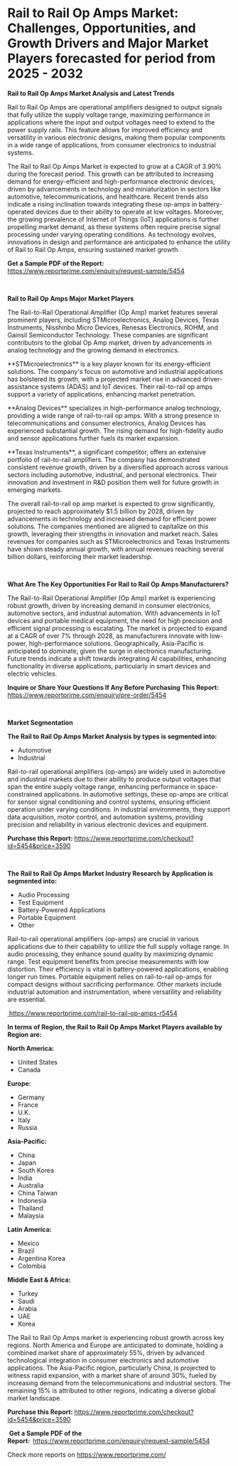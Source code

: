 <p><h1>Rail to Rail Op Amps Market: Challenges, Opportunities, and Growth Drivers and Major Market Players forecasted for period from 2025 - 2032</h1></p><p><strong>Rail to Rail Op Amps Market Analysis and Latest Trends</strong></p>
<p><p>Rail to Rail Op Amps are operational amplifiers designed to output signals that fully utilize the supply voltage range, maximizing performance in applications where the input and output voltages need to extend to the power supply rails. This feature allows for improved efficiency and versatility in various electronic designs, making them popular components in a wide range of applications, from consumer electronics to industrial systems.</p><p>The Rail to Rail Op Amps Market is expected to grow at a CAGR of 3.90% during the forecast period. This growth can be attributed to increasing demand for energy-efficient and high-performance electronic devices, driven by advancements in technology and miniaturization in sectors like automotive, telecommunications, and healthcare. Recent trends also indicate a rising inclination towards integrating these op-amps in battery-operated devices due to their ability to operate at low voltages. Moreover, the growing prevalence of Internet of Things (IoT) applications is further propelling market demand, as these systems often require precise signal processing under varying operating conditions. As technology evolves, innovations in design and performance are anticipated to enhance the utility of Rail to Rail Op Amps, ensuring sustained market growth.</p></p>
<p><strong>Get a Sample PDF of the Report:&nbsp;</strong> <a href="https://www.reportprime.com/enquiry/request-sample/5454?utm_campaign=3512&utm_medium=2&utm_source=Github&utm_content=ia&utm_term=19032025&utm_id=rail-to-rail-op-amps">https://www.reportprime.com/enquiry/request-sample/5454</a></p>
<p>&nbsp;</p>
<p><strong>Rail to Rail Op Amps Major Market Players</strong></p>
<p><p>The Rail-to-Rail Operational Amplifier (Op Amp) market features several prominent players, including STMicroelectronics, Analog Devices, Texas Instruments, Nisshinbo Micro Devices, Renesas Electronics, ROHM, and Gainsil Semiconductor Technology. These companies are significant contributors to the global Op Amp market, driven by advancements in analog technology and the growing demand in electronics.</p><p>**STMicroelectronics** is a key player known for its energy-efficient solutions. The company's focus on automotive and industrial applications has bolstered its growth, with a projected market rise in advanced driver-assistance systems (ADAS) and IoT devices. Their rail-to-rail op amps support a variety of applications, enhancing market penetration.</p><p>**Analog Devices** specializes in high-performance analog technology, providing a wide range of rail-to-rail op amps. With a strong presence in telecommunications and consumer electronics, Analog Devices has experienced substantial growth. The rising demand for high-fidelity audio and sensor applications further fuels its market expansion.</p><p>**Texas Instruments**, a significant competitor, offers an extensive portfolio of rail-to-rail amplifiers. The company has demonstrated consistent revenue growth, driven by a diversified approach across various sectors including automotive, industrial, and personal electronics. Their innovation and investment in R&D position them well for future growth in emerging markets.</p><p>The overall rail-to-rail op amp market is expected to grow significantly, projected to reach approximately $1.5 billion by 2028, driven by advancements in technology and increased demand for efficient power solutions. The companies mentioned are aligned to capitalize on this growth, leveraging their strengths in innovation and market reach. Sales revenues for companies such as STMicroelectronics and Texas Instruments have shown steady annual growth, with annual revenues reaching several billion dollars, reinforcing their market leadership.</p></p>
<p>&nbsp;</p>
<p><strong>What Are The Key Opportunities For Rail to Rail Op Amps Manufacturers?</strong></p>
<p><p>The Rail-to-Rail Operational Amplifier (Op Amp) market is experiencing robust growth, driven by increasing demand in consumer electronics, automotive sectors, and industrial automation. With advancements in IoT devices and portable medical equipment, the need for high precision and efficient signal processing is escalating. The market is projected to expand at a CAGR of over 7% through 2028, as manufacturers innovate with low-power, high-performance solutions. Geographically, Asia-Pacific is anticipated to dominate, given the surge in electronics manufacturing. Future trends indicate a shift towards integrating AI capabilities, enhancing functionality in diverse applications, particularly in smart devices and electric vehicles.</p></p>
<p><strong>Inquire or Share Your Questions If Any Before Purchasing This Report:</strong> <a href="https://www.reportprime.com/enquiry/pre-order/5454?utm_campaign=3512&utm_medium=2&utm_source=Github&utm_content=ia&utm_term=19032025&utm_id=rail-to-rail-op-amps">https://www.reportprime.com/enquiry/pre-order/5454</a></p>
<p>&nbsp;</p>
<p><strong>Market Segmentation</strong></p>
<p><strong>The Rail to Rail Op Amps Market Analysis by types is segmented into:</strong></p>
<p><ul><li>Automotive</li><li>Industrial</li></ul></p>
<p><p>Rail-to-rail operational amplifiers (op-amps) are widely used in automotive and industrial markets due to their ability to produce output voltages that span the entire supply voltage range, enhancing performance in space-constrained applications. In automotive settings, these op-amps are critical for sensor signal conditioning and control systems, ensuring efficient operation under varying conditions. In industrial environments, they support data acquisition, motor control, and automation systems, providing precision and reliability in various electronic devices and equipment.</p></p>
<p><strong>Purchase this Report:&nbsp;</strong><a href="https://www.reportprime.com/checkout?id=5454&price=3590&utm_campaign=3512&utm_medium=2&utm_source=Github&utm_content=ia&utm_term=19032025&utm_id=rail-to-rail-op-amps">https://www.reportprime.com/checkout?id=5454&price=3590</a></p>
<p>&nbsp;</p>
<p><strong>The Rail to Rail Op Amps Market Industry Research by Application is segmented into:</strong></p>
<p><ul><li>Audio Processing</li><li>Test Equipment</li><li>Battery-Powered Applications</li><li>Portable Equipment</li><li>Other</li></ul></p>
<p><p>Rail-to-rail operational amplifiers (op-amps) are crucial in various applications due to their capability to utilize the full supply voltage range. In audio processing, they enhance sound quality by maximizing dynamic range. Test equipment benefits from precise measurements with low distortion. Their efficiency is vital in battery-powered applications, enabling longer run times. Portable equipment relies on rail-to-rail op-amps for compact designs without sacrificing performance. Other markets include industrial automation and instrumentation, where versatility and reliability are essential.</p></p>
<p><a href="https://www.reportprime.com/rail-to-rail-op-amps-r5454?utm_campaign=3512&utm_medium=2&utm_source=Github&utm_content=ia&utm_term=19032025&utm_id=rail-to-rail-op-amps">&nbsp;https://www.reportprime.com/rail-to-rail-op-amps-r5454</a></p>
<p><strong>In terms of Region, the Rail to Rail Op Amps Market Players available by Region are:</strong></p>
<p>
    <p> <strong> North America: </strong>
        <ul>
            <li>United States</li>
            <li>Canada</li>
        </ul>
        </p> 
    <p> <strong> Europe: </strong>
        <ul>
            <li>Germany</li>
            <li>France</li>
            <li>U.K.</li>
            <li>Italy</li>
            <li>Russia</li>
        </ul>
        </p> 
    <p> <strong> Asia-Pacific: </strong>
        <ul>
            <li>China</li>
            <li>Japan</li>
            <li>South Korea</li>
            <li>India</li>
            <li>Australia</li>
            <li>China Taiwan</li>
            <li>Indonesia</li>
            <li>Thailand</li>
            <li>Malaysia</li>
        </ul>
        </p> 
    <p> <strong> Latin America: </strong>
        <ul>
            <li>Mexico</li>
            <li>Brazil</li>
            <li>Argentina Korea</li>
            <li>Colombia</li>
        </ul>
        </p> 
    <p> <strong> Middle East & Africa: </strong>
        <ul>
            <li>Turkey</li>
            <li>Saudi</li>
            <li>Arabia</li>
            <li>UAE</li>
            <li>Korea</li>
        </ul>
    </p>
    </p>
<p><p>The Rail to Rail Op Amps market is experiencing robust growth across key regions. North America and Europe are anticipated to dominate, holding a combined market share of approximately 55%, driven by advanced technological integration in consumer electronics and automotive applications. The Asia-Pacific region, particularly China, is projected to witness rapid expansion, with a market share of around 30%, fueled by increasing demand from the telecommunications and industrial sectors. The remaining 15% is attributed to other regions, indicating a diverse global market landscape.</p></p>
<p><strong>Purchase this Report: </strong><a href="https://www.reportprime.com/checkout?id=5454&price=3590&utm_campaign=3512&utm_medium=2&utm_source=Github&utm_content=ia&utm_term=19032025&utm_id=rail-to-rail-op-amps">https://www.reportprime.com/checkout?id=5454&price=3590</a></p>
<p>&nbsp;<strong>Get a Sample PDF of the Report:&nbsp;&nbsp;</strong><a href="https://www.reportprime.com/enquiry/request-sample/5454?utm_campaign=3512&utm_medium=2&utm_source=Github&utm_content=ia&utm_term=19032025&utm_id=rail-to-rail-op-amps">https://www.reportprime.com/enquiry/request-sample/5454</a></p>
<p><strong></strong></p>
<p>Check more reports on <a href="https://www.reportprime.com/?utm_campaign=3512&utm_medium=2&utm_source=Github&utm_content=ia&utm_term=19032025&utm_id=rail-to-rail-op-amps">https://www.reportprime.com/</a></p>